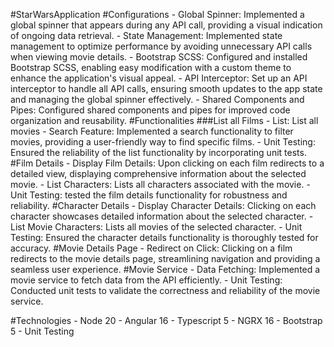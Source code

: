 #StarWarsApplication
#Configurations
    -   Global Spinner: Implemented a global spinner that appears during any API call, providing a visual indication of ongoing data retrieval.
    -   State Management: Implemented state management to optimize performance by avoiding unnecessary API calls when viewing movie details.
    -   Bootstrap SCSS: Configured and installed Bootstrap SCSS, enabling easy modification with a custom theme to enhance the application's visual appeal.
    -   API Interceptor: Set up an API interceptor to handle all API calls, ensuring smooth updates to the app state and managing the global spinner effectively.
    -   Shared Components and Pipes: Configured shared components and pipes for improved code organization and reusability.
#Functionalities
    ###List all Films
    -   List: List all movies
    -   Search Feature: Implemented a search functionality to filter movies, providing a user-friendly way to find specific films.
    -   Unit Testing: Ensured the reliability of the list functionality by incorporating unit tests.
    #Film Details
    -   Display Film Details: Upon clicking on each film redirects to a detailed view, displaying comprehensive information about the selected movie.
    -   List Characters: Lists all characters associated with the movie.
    -   Unit Testing: tested the film details functionality for robustness and reliability.
    #Character Details
    -   Display Character Details: Clicking on each character showcases detailed information about the selected character.
    -   List Movie Characters: Lists all movies of the selected character.
    -   Unit Testing: Ensured the character details functionality is thoroughly tested for accuracy.
    #Movie Details Page
    -   Redirect on Click: Clicking on a film redirects to the movie details page, streamlining navigation and providing a seamless user experience.
    #Movie Service
    -   Data Fetching: Implemented a movie service to fetch data from the API efficiently.
    -   Unit Testing: Conducted unit tests to validate the correctness and reliability of the movie service.

#Technologies
    -   Node 20
    -   Angular 16
    -   Typescript 5
    -   NGRX 16
    -   Bootstrap 5
    -   Unit Testing

